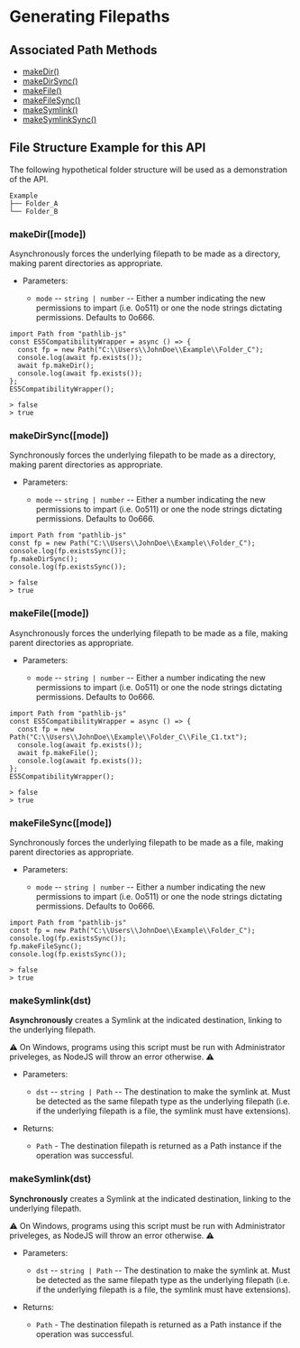 # Generating Filepaths

## Associated Path Methods

- <a href = "#makeDir">makeDir()</a>
- <a href = "#makeDirSync">makeDirSync()</a>
- <a href = "#makeFile">makeFile()</a>
- <a href = "#makeFileSync">makeFileSync()</a>
- <a href = "#makeSymlink">makeSymlink()</a>
- <a href = "#makeSymlinkSync">makeSymlinkSync()</a>

## File Structure Example for this API

The following hypothetical folder structure will be used as a demonstration of the API.

```
Example
├── Folder_A
└── Folder_B
```

### makeDir([mode]) <a id = "makeDir"></a>

Asynchronously forces the underlying filepath to be made as a directory, making parent directories as appropriate.

- Parameters:

  - `mode` -- `string | number` -- Either a number indicating the new permissions to impart (i.e. 0o511) or one the node strings dictating permissions. Defaults to 0o666.

```
import Path from "pathlib-js"
const ES5CompatibilityWrapper = async () => {
  const fp = new Path("C:\\Users\\JohnDoe\\Example\\Folder_C");
  console.log(await fp.exists());
  await fp.makeDir();
  console.log(await fp.exists());
};
ES5CompatibilityWrapper();

> false
> true

```

### makeDirSync([mode]) <a id = "makeDirSync"></a>

Synchronously forces the underlying filepath to be made as a directory, making parent directories as appropriate.

- Parameters:

  - `mode` -- `string | number` -- Either a number indicating the new permissions to impart (i.e. 0o511) or one the node strings dictating permissions. Defaults to 0o666.

```
import Path from "pathlib-js"
const fp = new Path("C:\\Users\\JohnDoe\\Example\\Folder_C");
console.log(fp.existsSync());
fp.makeDirSync();
console.log(fp.existsSync());

> false
> true

```

### makeFile([mode]) <a id = "makeFile"></a>

Asynchronously forces the underlying filepath to be made as a file, making parent directories as appropriate.

- Parameters:

  - `mode` -- `string | number` -- Either a number indicating the new permissions to impart (i.e. 0o511) or one the node strings dictating permissions. Defaults to 0o666.

```
import Path from "pathlib-js"
const ES5CompatibilityWrapper = async () => {
  const fp = new Path("C:\\Users\\JohnDoe\\Example\\Folder_C\\File_C1.txt");
  console.log(await fp.exists());
  await fp.makeFile();
  console.log(await fp.exists());
};
ES5CompatibilityWrapper();

> false
> true

```

### makeFileSync([mode]) <a id = "makeFileSync"></a>

Synchronously forces the underlying filepath to be made as a file, making parent directories as appropriate.

- Parameters:

  - `mode` -- `string | number` -- Either a number indicating the new permissions to impart (i.e. 0o511) or one the node strings dictating permissions. Defaults to 0o666.

```
import Path from "pathlib-js"
const fp = new Path("C:\\Users\\JohnDoe\\Example\\Folder_C");
console.log(fp.existsSync());
fp.makeFileSync();
console.log(fp.existsSync());

> false
> true

```

### makeSymlink(dst) <a id = "makeSymlink"></a>

**Asynchronously** creates a Symlink at the indicated destination, linking to the underlying filepath.

⚠️ On Windows, programs using this script must be run with Administrator priveleges, as NodeJS will throw an error otherwise. ⚠️

- Parameters:

  - `dst` -- `string | Path` -- The destination to make the symlink at. Must be detected as the same filepath type as the underlying filepath (i.e. if the underlying filepath is a file, the symlink must have extensions).

- Returns:
  - `Path` - The destination filepath is returned as a Path instance if the operation was successful.

### makeSymlink(dst) <a id = "makeSymlinkSync"></a>

**Synchronously** creates a Symlink at the indicated destination, linking to the underlying filepath.

⚠️ On Windows, programs using this script must be run with Administrator priveleges, as NodeJS will throw an error otherwise. ⚠️

- Parameters:

  - `dst` -- `string | Path` -- The destination to make the symlink at. Must be detected as the same filepath type as the underlying filepath (i.e. if the underlying filepath is a file, the symlink must have extensions).

- Returns:
  - `Path` - The destination filepath is returned as a Path instance if the operation was successful.
